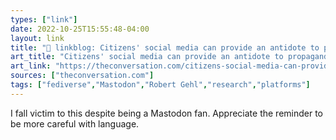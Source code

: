 ```yaml
---
types: ["link"]
date: 2022-10-25T15:55:48-04:00
layout: link
title: "🔗 linkblog: Citizens' social media can provide an antidote to propaganda and disinformation'"
art_title: "Citizens' social media can provide an antidote to propaganda and disinformation"
art_link: "https://theconversation.com/citizens-social-media-can-provide-an-antidote-to-propaganda-and-disinformation-192491"
sources: ["theconversation.com"]
tags: ["fediverse","Mastodon","Robert Gehl","research","platforms"]
---
```

I fall victim to this despite being a Mastodon fan. Appreciate the reminder to be more careful with language.
 

